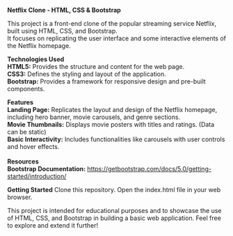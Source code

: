 **Netflix Clone - HTML, CSS & Bootstrap** <br>

This project is a front-end clone of the popular streaming service Netflix, built using HTML, CSS, and Bootstrap. <br>
It focuses on replicating the user interface and some interactive elements of the Netflix homepage. <br>

**Technologies Used** <br>
**HTML5:** Provides the structure and content for the web page. <br>
**CSS3:** Defines the styling and layout of the application. <br>
**Bootstrap:** Provides a framework for responsive design and pre-built components. <br>

**Features** <br>
**Landing Page:** Replicates the layout and design of the Netflix homepage, including hero banner, movie carousels, and genre sections. <br>
**Movie Thumbnails:** Displays movie posters with titles and ratings. (Data can be static) <br>
**Basic Interactivity:** Includes functionalities like carousels with user controls and hover effects. <br>
<br>
**Resources** <br>
**Bootstrap Documentation:** https://getbootstrap.com/docs/5.0/getting-started/introduction/ <br>

**Getting Started**
Clone this repository.
Open the index.html file in your web browser.


This project is intended for educational purposes and to showcase the use of HTML, CSS, and Bootstrap in building a basic web application.
Feel free to explore and extend it further!

